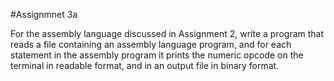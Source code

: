 #Assignmnet 3a

For the assembly language discussed in Assignment 2, write a program that reads a file containing an assembly language program, and for each statement in the assembly program it prints the numeric opcode on the terminal in readable format, and in an output file in binary format.
